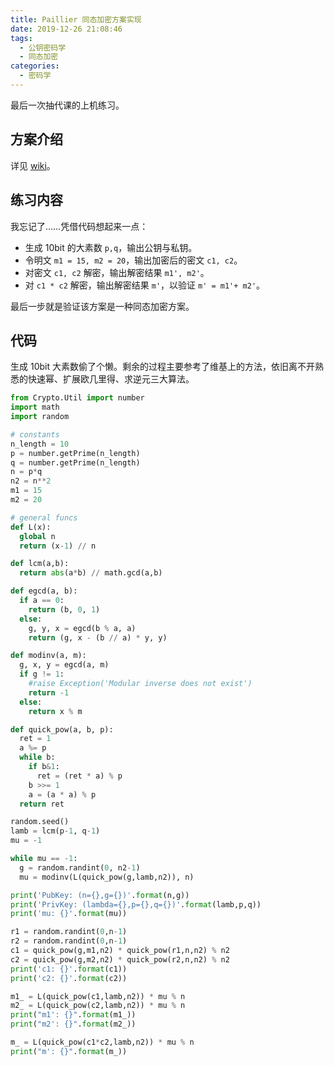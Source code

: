 ```yaml
---
title: Paillier 同态加密方案实现
date: 2019-12-26 21:08:46
tags:
  - 公钥密码学
  - 同态加密
categories:
  - 密码学
---
```


最后一次抽代课的上机练习。

<!--more-->

## 方案介绍

详见 [wiki](https://en.wikipedia.org/wiki/Paillier_cryptosystem)。

## 练习内容

我忘记了……凭借代码想起来一点：

- 生成 10bit 的大素数 `p,q`，输出公钥与私钥。
- 令明文 `m1 = 15, m2 = 20`，输出加密后的密文 `c1, c2`。
- 对密文 `c1, c2` 解密，输出解密结果 `m1', m2'`。
- 对 `c1 * c2` 解密，输出解密结果 `m'`，以验证 `m' = m1'+ m2'`。

最后一步就是验证该方案是一种同态加密方案。

## 代码

生成 10bit 大素数偷了个懒。剩余的过程主要参考了维基上的方法，依旧离不开熟悉的快速幂、扩展欧几里得、求逆元三大算法。

```python
from Crypto.Util import number
import math
import random

# constants
n_length = 10
p = number.getPrime(n_length)
q = number.getPrime(n_length)
n = p*q
n2 = n**2
m1 = 15
m2 = 20

# general funcs
def L(x):
  global n
  return (x-1) // n

def lcm(a,b):
  return abs(a*b) // math.gcd(a,b)

def egcd(a, b):
  if a == 0:
    return (b, 0, 1)
  else:
    g, y, x = egcd(b % a, a)
    return (g, x - (b // a) * y, y)

def modinv(a, m):
  g, x, y = egcd(a, m)
  if g != 1:
    #raise Exception('Modular inverse does not exist')
    return -1
  else:
    return x % m

def quick_pow(a, b, p):
  ret = 1
  a %= p
  while b:
    if b&1:
      ret = (ret * a) % p
    b >>= 1
    a = (a * a) % p
  return ret

random.seed()
lamb = lcm(p-1, q-1)
mu = -1

while mu == -1:
  g = random.randint(0, n2-1)
  mu = modinv(L(quick_pow(g,lamb,n2)), n)

print('PubKey: (n={},g={})'.format(n,g))
print('PrivKey: (lambda={},p={},q={})'.format(lamb,p,q))
print('mu: {}'.format(mu))

r1 = random.randint(0,n-1)
r2 = random.randint(0,n-1)
c1 = quick_pow(g,m1,n2) * quick_pow(r1,n,n2) % n2
c2 = quick_pow(g,m2,n2) * quick_pow(r2,n,n2) % n2
print('c1: {}'.format(c1))
print('c2: {}'.format(c2))

m1_ = L(quick_pow(c1,lamb,n2)) * mu % n
m2_ = L(quick_pow(c2,lamb,n2)) * mu % n
print("m1': {}".format(m1_))
print("m2': {}".format(m2_))

m_ = L(quick_pow(c1*c2,lamb,n2)) * mu % n
print("m': {}".format(m_))
```
